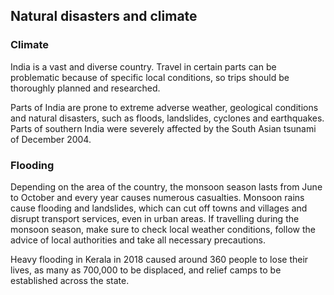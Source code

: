 ## Natural disasters and climate

### **Climate**

India is a vast and diverse country. Travel in certain parts can be problematic because of specific local conditions, so trips should be thoroughly planned and researched.

Parts of India are prone to extreme adverse weather, geological conditions and natural disasters, such as floods, landslides, cyclones and earthquakes. Parts of southern India were severely affected by the South Asian tsunami of December 2004.

### **Flooding**

Depending on the area of the country, the monsoon season lasts from June to October and every year causes numerous casualties. Monsoon rains cause flooding and landslides, which can cut off towns and villages and disrupt transport services, even in urban areas. If travelling during the monsoon season, make sure to check local weather conditions, follow the advice of local authorities and take all necessary precautions.

Heavy flooding in Kerala in 2018 caused around 360 people to lose their lives, as many as 700,000 to be displaced, and relief camps to be established across the state.